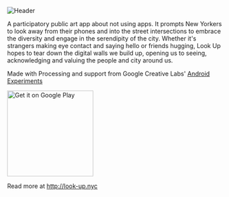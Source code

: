 ![Header](http://dl.dropboxusercontent.com/s/t1gf8h6vw33qc65/Look_Up_1.jpg)

A participatory public art app about not using apps. It prompts New Yorkers to look away from their phones and into the street intersections to embrace the diversity and engage in the serendipity of the city. Whether it\'s strangers making eye contact and saying hello or friends hugging, Look Up hopes to tear down the digital walls we build up, opening us to seeing, acknowledging and valuing the people and city around us.

Made with Processing and support from Google Creative Labs' [Android Experiments](https://www.androidexperiments.com)

<a href="https://play.google.com/store/apps/details?id=com.ekeneijeoma.lookup&amp;utm_source=global_co&amp;utm_medium=prtnr&amp;utm_content=Mar2515&amp;utm_campaign=PartBadge&amp;pcampaignid=MKT-Other-global-all-co-prtnr-py-PartBadge-Mar2515-1"><img alt="Get it on Google Play" src="https://camo.githubusercontent.com/59c5c810fc8363f8488c3a36fc78f89990d13e99/68747470733a2f2f706c61792e676f6f676c652e636f6d2f696e746c2f656e5f75732f6261646765732f696d616765732f67656e657269632f656e5f62616467655f7765625f67656e657269632e706e67" data-canonical-src="https://play.google.com/intl/en_us/badges/images/generic/en_badge_web_generic.png" style="width:200px"></a>

Read more at http://look-up.nyc  

